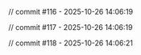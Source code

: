 
// commit #116 - 2025-10-26 14:06:19

// commit #117 - 2025-10-26 14:06:19

// commit #118 - 2025-10-26 14:06:21
